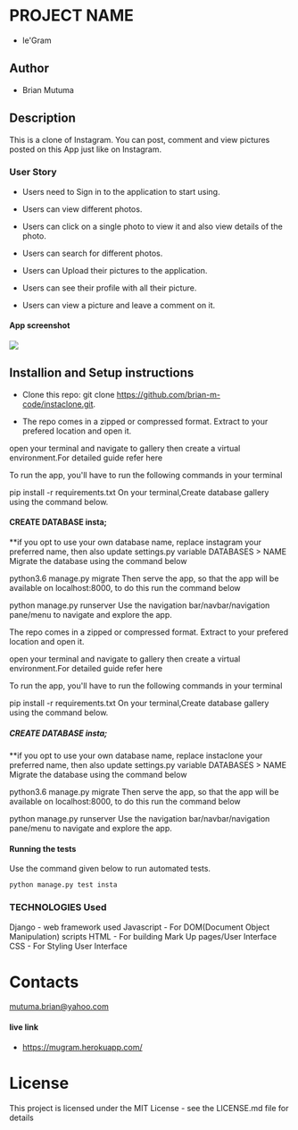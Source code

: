 # PROJECT NAME
- le'Gram

## Author
- Brian Mutuma

## Description
This is a clone of Instagram. You can post, comment and view pictures posted on this App just like on Instagram.

### User Story
- Users need to Sign in to the application to start using.

- Users can view different photos.

- Users can click on a single photo to view it and also      view details of the photo.

- Users can search for different photos.

- Users can Upload their pictures to the application.

- Users can see their profile with all their picture.

- Users can view a picture and leave a comment on it.

#### App screenshot
<img src="/static/images/insta.png">

## Installion and Setup instructions
- Clone this repo: git clone https://github.com/brian-m-code/instaclone.git.

- The repo comes in a zipped or compressed format. Extract to your prefered location and open it.

open your terminal and navigate to gallery then create a virtual environment.For detailed guide refer here

To run the app, you'll have to run the following commands in your terminal

pip install -r requirements.txt
On your terminal,Create database gallery using the command below.

#### CREATE DATABASE insta; 
**if you opt to use your own database name, replace instagram your preferred name, then also update settings.py variable DATABASES > NAME
Migrate the database using the command below

python3.6 manage.py migrate
Then serve the app, so that the app will be available on localhost:8000, to do this run the command below

python manage.py runserver
Use the navigation bar/navbar/navigation pane/menu to navigate and explore the app.

The repo comes in a zipped or compressed format. Extract to your prefered location and open it.

open your terminal and navigate to gallery then create a virtual environment.For detailed guide refer here

To run the app, you'll have to run the following commands in your terminal

pip install -r requirements.txt
On your terminal,Create database gallery using the command below.

##### CREATE DATABASE insta; 
**if you opt to use your own database name, replace instaclone your preferred name, then also update settings.py variable DATABASES > NAME
Migrate the database using the command below

python3.6 manage.py migrate
Then serve the app, so that the app will be available on localhost:8000, to do this run the command below

python manage.py runserver
Use the navigation bar/navbar/navigation pane/menu to navigate and explore the app.

#### Running the tests
Use the command given below to run automated tests.

    python manage.py test insta
    
### TECHNOLOGIES Used
Django - web framework used
Javascript - For DOM(Document Object Manipulation) scripts
HTML - For building Mark Up pages/User Interface
CSS - For Styling User Interface

# Contacts
mutuma.brian@yahoo.com

#### live link
- https://mugram.herokuapp.com/


# License
This project is licensed under the MIT License - see the LICENSE.md file for details
